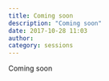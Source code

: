 ```yaml
---
title: Coming soon
description: "Coming soon"
date: 2017-10-28 11:03
author:
category: sessions
---
```

Coming soon